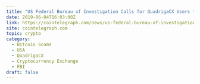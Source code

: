 ```yaml
---
title: "US Federal Bureau of Investigation Calls for QuadrigaCX Users to Provide Information"
date: 2019-06-04T16:03:00Z
link: https://cointelegraph.com/news/us-federal-bureau-of-investigation-calls-for-quadrigacx-users-to-provide-information?utm_medium=RSS&utm_source=hune
site: cointelegraph.com
topic: crypto
category:
  - Bitcoin Scams
  - USA
  - QuadrigaCX
  - Cryptocurrency Exchange
  - FBI
draft: false
---
```

